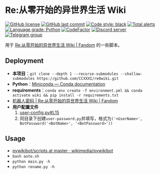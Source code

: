 # Re:从零开始的异世界生活 Wiki

[![GitHub license](https://img.shields.io/github/license/CCXXXI/re0wiki)](LICENSE)
[![GitHub last commit](https://img.shields.io/github/last-commit/CCXXXI/re0wiki)](../../commits)
[![Code style: black](https://img.shields.io/badge/code%20style-black-000000.svg)](https://github.com/psf/black)
[![Total alerts](https://img.shields.io/lgtm/alerts/g/CCXXXI/re0wiki.svg?logo=lgtm&logoWidth=18)](https://lgtm.com/projects/g/CCXXXI/re0wiki/alerts/)
[![Language grade: Python](https://img.shields.io/lgtm/grade/python/g/CCXXXI/re0wiki.svg?logo=lgtm&logoWidth=18)](https://lgtm.com/projects/g/CCXXXI/re0wiki/context:python)
[![CodeFactor](https://www.codefactor.io/repository/github/ccxxxi/re0wiki/badge)](https://www.codefactor.io/repository/github/ccxxxi/re0wiki)
[![Discord server](https://img.shields.io/discord/779185920670171136?label=discord&logo=discord&logoColor=white)](https://discord.gg/F554jbmEUd)
[![Telegram group](https://img.shields.io/badge/Telegram-re0wiki-blue.svg?logo=telegram)](https://t.me/re0wiki)

用于 [Re:从零开始的异世界生活 Wiki | Fandom](https://rezero.fandom.com/zh) 的一些脚本。

## Deployment

- **本项目**：`git clone --depth 1 --recurse-submodules --shallow-submodules https://github.com/CCXXXI/re0wiki.git`
- **Python**：[Miniconda — Conda documentation](https://docs.conda.io/en/latest/miniconda.html)
- **requirements**：`conda env create -f environment.yml && conda activate wiki && pip install -r requirements.txt`
- [机器人密码 | Re:从零开始的异世界生活 Wiki | Fandom](https://rezero.fandom.com/zh/wiki/Special:BotPasswords)
- **用户配置文件**
  1. [user-config.py#L15](./user-config.py#L15)
  2. 同目录下创建`user-password.py`并填写，格式为`('<UserName>', BotPassword('<BotName>', '<BotPassword>'))`

## Usage

- [pywikibot/scripts at master · wikimedia/pywikibot](https://github.com/wikimedia/pywikibot/tree/master/scripts#readme)
- `bash auto.sh`
- `python main.py -h`
- `python rename.py -h`
